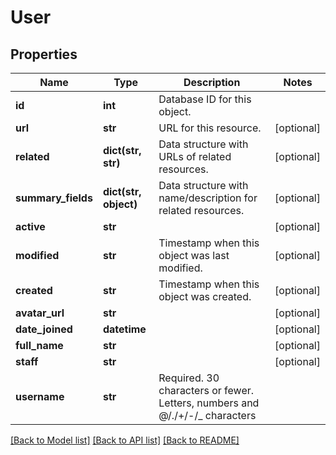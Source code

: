 # User

## Properties
Name | Type | Description | Notes
------------ | ------------- | ------------- | -------------
**id** | **int** | Database ID for this object. | 
**url** | **str** | URL for this resource. | [optional] 
**related** | **dict(str, str)** | Data structure with URLs of related resources. | [optional] 
**summary_fields** | **dict(str, object)** | Data structure with name/description for related resources. | [optional] 
**active** | **str** |  | [optional] 
**modified** | **str** | Timestamp when this object was last modified. | [optional] 
**created** | **str** | Timestamp when this object was created. | [optional] 
**avatar_url** | **str** |  | [optional] 
**date_joined** | **datetime** |  | [optional] 
**full_name** | **str** |  | [optional] 
**staff** | **str** |  | [optional] 
**username** | **str** | Required. 30 characters or fewer. Letters, numbers and @/./+/-/_ characters | 

[[Back to Model list]](../README.md#documentation-for-models) [[Back to API list]](../README.md#documentation-for-api-endpoints) [[Back to README]](../README.md)


